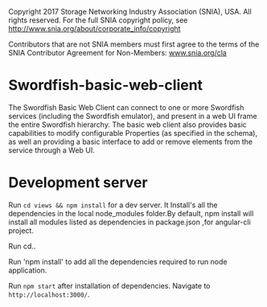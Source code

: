 Copyright 2017 Storage Networking Industry Association (SNIA), USA. All rights reserved. For the full SNIA copyright policy, see http://www.snia.org/about/corporate_info/copyright

Contributors that are not SNIA members must first agree to the terms of the SNIA Contributor Agreement for Non-Members:  www.snia.org/cla 

# Swordfish-basic-web-client
The Swordfish Basic Web Client can connect to one or more Swordfish services (including the Swordfish emulator), and present in a web UI frame the entire Swordfish hierarchy.  The basic web client also provides basic capabilities to modify configurable Properties (as specified in the schema), as well an providing a basic interface to add or remove elements from the service through a Web UI.

# Development server
Run `cd views && npm install` for a dev server. It Install's all the dependencies in the local node_modules folder.By default, npm install will install all modules listed as dependencies in package.json ,for angular-cli project.

Run cd..

Run 'npm install' to add all the dependencies required to run node application.

Run `npm start` after installation of dependencies. Navigate to `http://localhost:3000/`. 

